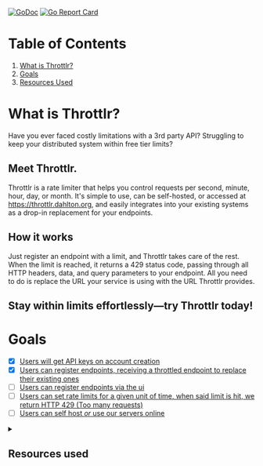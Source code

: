 [![GoDoc](https://godoc.org/github.com/linkinlog/throttlr?status.svg)](https://godoc.org/github.com/linkinlog/throttlr) [![Go Report Card](https://goreportcard.com/badge/github.com/linkinlog/throttlr)](https://goreportcard.com/report/github.com/linkinlog/throttlr)

# Table of Contents
1. [What is Throttlr?](#What-is-Throttlr)
2. [Goals](#Goals)
3. [Resources Used](#resources-used)

# What is Throttlr?

Have you ever faced costly limitations with a 3rd party API? Struggling to keep your distributed system within free tier limits?

## Meet Throttlr.

Throttlr is a rate limiter that helps you control requests per second, minute, hour, day, or month. It's simple to use, can be self-hosted, or accessed at https://throttlr.dahlton.org, and easily integrates into your existing systems as a drop-in replacement for your endpoints.

## How it works
Just register an endpoint with a limit, and Throttlr takes care of the rest. When the limit is reached, it returns a 429 status code, passing through all HTTP headers, data, and query parameters to your endpoint. All you need to do is replace the URL your service is using with the URL Throttlr provides.

## Stay within limits effortlessly—try Throttlr today!

# Goals
- [x] [Users will get API keys on account creation](https://github.com/Linkinlog/Throttlr/milestone/1)
- [x] [Users can register endpoints, receiving a throttled endpoint to replace their existing ones](https://github.com/Linkinlog/Throttlr/milestone/2)
- [ ] [Users can register endpoints via the ui](https://github.com/Linkinlog/Throttlr/milestone/2)
- [ ] [Users can set rate limits for a given unit of time, when said limit is hit, we return HTTP 429 (Too many requests)](https://github.com/Linkinlog/Throttlr/milestone/3)
- [ ] [Users can self host *or* use our servers online
](https://github.com/Linkinlog/Throttlr/milestone/4)
<details>
  <summary><h2>Resources used</h2></summary>
  <details>
    <summary><h3>General help</h3></summary>
    <a href="https://www.oreilly.com/library/view/cloud-native-go/9781492076322/">Cloud Native Go</a>
  </details>
  <details>
    <summary><h3>Database</h3></summary>
    <a href="https://www.alexedwards.net/blog/organising-database-access">Organising database access in Go</a>
  </details>
  <details>
    <summary><h3>Auth / sessions</h3></summary>
    <a href="https://github.com/golangci/golangci-api/tree/master">The archived golangci-api</a>
    <a href="https://github.com/CurtisVermeeren/gorilla-sessions-tutorial/tree/master">gorilla-sessions-tutorial</a>
    <a href="https://github.com/svenrisse/bookshelf/tree/main">bookshelf</a>
  </details>
</details>
